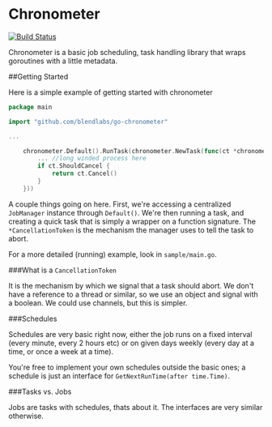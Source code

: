 Chronometer
===========

[![Build Status](https://travis-ci.org/blendlabs/go-chronometer.svg?branch=master)](https://travis-ci.org/blendlabs/go-chronometer)

Chronometer is a basic job scheduling, task handling library that wraps goroutines with a little metadata.

##Getting Started

Here is a simple example of getting started with chronometer

```go
package main

import "github.com/blendlabs/go-chronometer"

...

	chronometer.Default().RunTask(chronometer.NewTask(func(ct *chronometer.CancellationToken) error {
		... //long winded process here
		if ct.ShouldCancel {
			return ct.Cancel()
		}
	}))
```

A couple things going on here. First, we're accessing a centralized `JobManager` instance through `Default()`. We're then running a task, and creating a quick task that is simply a wrapper on a function signature. The `*CancellationToken` is the mechanism the manager uses to tell the task to abort. 

For a more detailed (running) example, look in `sample/main.go`.

###What is a `CancellationToken`

It is the mechanism by which we signal that a task should abort. We don't have a reference to a thread or similar, so we use an object and signal with a boolean. We could use channels, but this is simpler. 

###Schedules

Schedules are very basic right now, either the job runs on a fixed interval (every minute, every 2 hours etc) or on given days weekly (every day at a time, or once a week at a time).

You're free to implement your own schedules outside the basic ones; a schedule is just an interface for `GetNextRunTime(after time.Time)`.

###Tasks vs. Jobs

Jobs are tasks with schedules, thats about it. The interfaces are very similar otherwise. 
